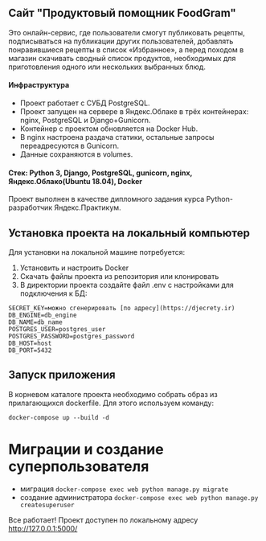 ## Сайт "Продуктовый помощник FoodGram"

Это онлайн-сервис, где пользователи смогут публиковать рецепты, подписываться на публикации других пользователей, добавлять понравившиеся рецепты в список «Избранное», а перед походом в магазин скачивать сводный список продуктов, необходимых для приготовления одного или нескольких выбранных блюд.

#### Инфраструктура
* Проект работает с СУБД PostgreSQL.
* Проект запущен на сервере в Яндекс.Облаке в трёх контейнерах: nginx, PostgreSQL и Django+Gunicorn.
* Контейнер с проектом обновляется на Docker Hub.
* В nginx настроена раздача статики, остальные запросы переадресуются в Gunicorn.
* Данные сохраняются в volumes.

#### Стек: Python 3, Django, PostgreSQL, gunicorn, nginx, Яндекс.Облако(Ubuntu 18.04), Docker

Проект выполнен в качестве дипломного задания курса Python-разработчик Яндекс.Практикум.  

## Установка проекта на локальный компьютер
Для установки на локальной машине потребуется:
1. Установить и настроить Docker
2. Скачать файлы проекта из репозитория или клонировать
3. В директории проекта создайте файл .env с настройками для подключения к БД:
```
SECRET_KEY=можно сгенерировать [по адресу](https://djecrety.ir)
DB_ENGINE=db_engine
DB_NAME=db_name
POSTGRES_USER=postgres_user
POSTGRES_PASSWORD=postgres_password
DB_HOST=host
DB_PORT=5432
```

## Запуск приложения
В корневом каталоге проекта необходимо собрать образ из прилагающихся dockerfile. Для этого используем команду:
````
docker-compose up --build -d
````
# Миграции и создание суперпользователя
 - миграция `docker-compose exec web python manage.py migrate`
 - создание администратора `docker-compose exec web python manage.py createsuperuser`


Все работает! Проект доступен по локальному адресу http://127.0.0.1:5000/

